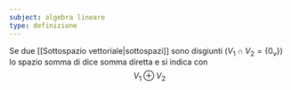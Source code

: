 ```yaml
---
subject: algebra lineare
type: definizione
---
```

Se due [[Sottospazio vettoriale|sottospazi]] sono disgiunti ($V_1\cap V_2=\{0_v\}$) lo spazio somma di dice somma diretta e si indica con 
$$
V_1\oplus V_2
$$
